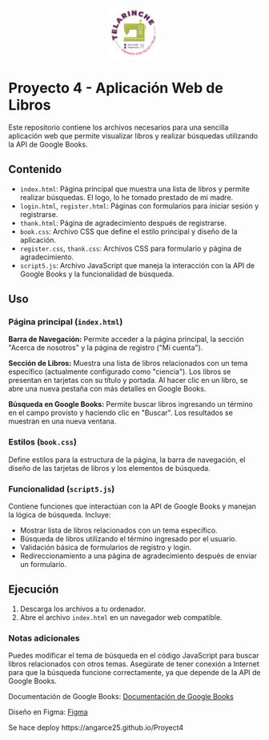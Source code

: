 <!DOCTYPE html>
<html>
<head>
  <meta charset="UTF-8">
<!--   <title>Proyecto 4 - Aplicación Web de Libros</title> -->
</head>
<body>
<p align="center">
  <img src="./img/logo.png" alt="Logo" style="width: 20%;">
</p>
<h1>Proyecto 4 - Aplicación Web de Libros</h1>


<p>Este repositorio contiene los archivos necesarios para una sencilla aplicación web que permite visualizar libros y realizar búsquedas utilizando la API de Google Books.</p>

<h2>Contenido</h2>

<ul>
  <li><code>index.html</code>: Página principal que muestra una lista de libros y permite realizar búsquedas. El logo, lo he tomado prestado de mi madre.</li>
  <li><code>login.html</code>, <code>register.html</code>: Páginas con formularios para iniciar sesión y registrarse.</li>
  <li><code>thank.html</code>: Página de agradecimiento después de registrarse.</li>
  <li><code>book.css</code>: Archivo CSS que define el estilo principal y diseño de la aplicación.</li>
  <li><code>register.css</code>, <code>thank.css</code>: Archivos CSS para formulario y página de agradecimiento.</li>
  <li><code>script5.js</code>: Archivo JavaScript que maneja la interacción con la API de Google Books y la funcionalidad de búsqueda.</li>
</ul>

<h2>Uso</h2>

<h3>Página principal (<code>index.html</code>)</h3>

<p><strong>Barra de Navegación:</strong> Permite acceder a la página principal, la sección "Acerca de nosotros" y la página de registro ("Mi cuenta").</p>
<p><strong>Sección de Libros:</strong> Muestra una lista de libros relacionados con un tema específico (actualmente configurado como "ciencia"). Los libros se presentan en tarjetas con su título y portada. Al hacer clic en un libro, se abre una nueva pestaña con más detalles en Google Books.</p>
<p><strong>Búsqueda en Google Books:</strong> Permite buscar libros ingresando un término en el campo provisto y haciendo clic en "Buscar". Los resultados se muestran en una nueva ventana.</p>

<h3>Estilos (<code>book.css</code>)</h3>

<p>Define estilos para la estructura de la página, la barra de navegación, el diseño de las tarjetas de libros y los elementos de búsqueda.</p>

<h3>Funcionalidad (<code>script5.js</code>)</h3>

<p>Contiene funciones que interactúan con la API de Google Books y manejan la lógica de búsqueda. Incluye:</p>
<ul>
  <li>Mostrar lista de libros relacionados con un tema específico.</li>
  <li>Búsqueda de libros utilizando el término ingresado por el usuario.</li>
  <li>Validación básica de formularios de registro y login.</li>
  <li>Redireccionamiento a una página de agradecimiento después de enviar un formulario.</li>
</ul>

<h2>Ejecución</h2>

<ol>
  <li>Descarga los archivos a tu ordenador.</li>
  <li>Abre el archivo <code>index.html</code> en un navegador web compatible.</li>
</ol>

<h3>Notas adicionales</h3>

<p>Puedes modificar el tema de búsqueda en el código JavaScript para buscar libros relacionados con otros temas. Asegúrate de tener conexión a Internet para que la búsqueda funcione correctamente, ya que depende de la API de Google Books.</p>

<p>Documentación de Google Books: <a href="https://developers.google.com/books/docs/v1/getting_started?hl=es-419">Documentación de Google Books</a></p>
<p>Diseño en Figma: <a href="https://www.figma.com/file/UDyNsdrs0bmv8qGwTYbSyA/Proyecto4?type=design&node-id=0%3A1&mode=design&t=jhnzikWXbxeDy2dv-1">Figma</a></p>

<p>Se hace deploy https://angarce25.github.io/Proyect4</p>

</body>

</html>


